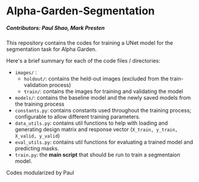 # Alpha-Garden-Segmentation

##### Contributors: Paul Shao, Mark Presten

This repository contains the codes for training a UNet model for the segmentation task for Alpha Garden.

Here's a brief summary for each of the code files / directories:

- `images/` :
  - `holdout/`: contains the held-out images (excluded from the train-validation process)
  - `train/`: contains the images for training and validating the model
- `models/`: contains the baseline model and the newly saved models from the training process
- `constants.py`: contains constants used throughout the training process; configurable to allow different training parameters.
- `data_utils.py`: contains util functions to help with loading and generating design matrix and response vector (`X_train, y_train, X_valid, y_valid`)
- `eval_utils.py`: contains util functions for evaluating a trained model and predicting masks.
- `train.py`: the **main script** that should be run to train a segmentaion model.

Codes modularized by Paul